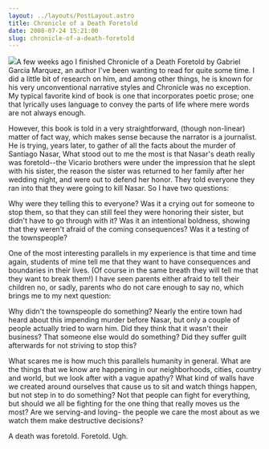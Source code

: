 ```yaml
---
layout: ../layouts/PostLayout.astro
title: Chronicle of a Death Foretold
date: 2008-07-24 15:21:00
slug: chronicle-of-a-death-foretold
---
```


[![](http://www.fantasticfiction.co.uk/images/n0/n888.jpg)](http://www.fantasticfiction.co.uk/images/n0/n888.jpg)A few weeks ago I finished Chronicle of a Death Foretold by Gabriel Garcia Marquez, an author I've been wanting to read for quite some time. I did a little bit of research on him, and among other things, he is known for his very unconventional narrative styles and Chronicle was no exception. My typical favorite kind of book is one that incorporates poetic prose; one that lyrically uses language to convey the parts of life where mere words are not always enough.  
  
However, this book is told in a very straightforward, (though non-linear) matter of fact way, which makes sense because the narrator is a journalist. He is trying, years later, to gather of all the facts about the murder of Santiago Nasar, What stood out to me the most is that Nasar's death really was foretold--the Vicario brothers were under the impression that he slept with his sister, the reason the sister was returned to her family after her wedding night, and were out to defend her honor. They told everyone they ran into that they were going to kill Nasar. So I have two questions:  
  
Why were they telling this to everyone? Was it a crying out for someone to stop them, so that they can still feel they were honoring their sister, but didn't have to go through with it? Was it an intentional boldness, showing that they weren't afraid of the coming consequences? Was it a testing of the townspeople?  
  
One of the most interesting parallels in my experience is that time and time again, students of mine tell me that they want to have consequences and boundaries in their lives. (Of course in the same breath they will tell me that they want to break them!) I have seen parents either afraid to tell their children no, or sadly, parents who do not care enough to say no, which brings me to my next question:  
  
Why didn't the townspeople do something? Nearly the entire town had heard about this impending murder before Nasar, but only a couple of people actually tried to warn him. Did they think that it wasn't their business? That someone else would do something? Did they suffer guilt afterwards for not striving to stop this?  
  
What scares me is how much this parallels humanity in general. What are the things that we know are happening in our neighborhoods, cities, country and world, but we look after with a vague apathy? What kind of walls have we created around ourselves that cause us to sit and watch things happen, but not step in to do something? Not that people can fight for everything, but should we all be fighting for the one thing that really moves us the most? Are we serving-and loving- the people we care the most about as we watch them make destructive decisions?  
  
A death was foretold. Foretold. Ugh.